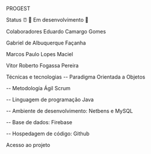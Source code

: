 PROGEST


Status ⏰
🚧 Em desenvolvimento 🚧

Colaboradores
Eduardo Camargo Gomes

Gabriel de Albuquerque Façanha

Marcos Paulo Lopes Maciel

Vitor Roberto Fogassa Pereira

Técnicas e tecnologias 
-- Paradigma Orientada a Objetos

-- Metodología Ágil Scrum

-- Linguagem de programação Java

-- Ambiente de desenvolvimento: Netbens e MySQL

-- Base de dados: Firebase

-- Hospedagem de código: Github

Acesso ao projeto
